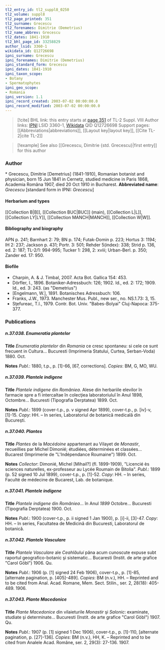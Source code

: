 ```yaml
---
tl2_entry_id: tl2_suppl8_0250
tl2_volume: suppl8
tl2_page_printed: 351
tl2_surname: Grecescu
tl2_forenames: Dimitrie (Demetrius)
tl2_name_abbrev: Grecescu
tl2_dates: 1841-1910
tl2_bhl_page_id: 33258829
author_lsid: 3360-1
wikidata_id: Q12726698
ipni_surname: Grecescu
ipni_forenames: Dimitrie (Demetrius)
ipni_standard_form: Grecescu
ipni_dates: 1841-1910
ipni_taxon_scope: 
- Botany
- Spermatophytes
ipni_geo_scope: 
- Romania
ipni_version: 1.1
ipni_record_created: 2003-07-02 00:00:00.0
ipni_record_modified: 2003-07-02 00:00:00.0
---
```


> [!cite] BHL link: this entry starts at [page 351](https://www.biodiversitylibrary.org/page/33258829) of TL-2 Suppl. VIII
> Author links: [IPNI](https://www.ipni.org/a/3360-1) LSID 3360-1, [Wikidata](https://www.wikidata.org/wiki/Q12726698) QID Q12726698
> Support pages: [[Abbreviations|abbreviations]], [[Layout key|layout key]], [[Cite TL-2|cite TL-2]]

> [!example] See also [[Grecescu, Dimitrie {std. Grecescu}|first entry]] for this author

### Author

\* Grecescu, Dimitrie \[Demetrius\] (1841-1910), Romanian botanist and physician, born 15 Jun 1841 in Cernetz, studied medicine in Paris 1868, Academia Româna 1907, died 20 Oct 1910 in Bucharest. 
**Abbreviated name**: *Grecescu* \[standard form in IPNI: *Grecescu*\]

#### Herbarium and types

[[Collection B|B]], [[Collection BUC|BUC]] (main), [[Collection L|L]], [[Collection LY|LY]], [[Collection MANCH|MANCH]], [[Collection W|W]].

#### Bibliography and biography

APN p. 241; Barnhart 2: 79; BN p. 174; Futak-Domin p. 223; Hortus 3: 1194; IH 2: 237; Jackson p. 431; Portr. 3: 501; Rehder 5(index): 338; Strid p. 136, ed. 2: 187; TL-2/1: 994-995; Tucker 1: 298, 2: xviii; Urban-Berl. p. 350; Zander ed. 17: 950.

#### Biofile

- Charpin, A. & J. Timbal, 2007. Acta Bot. Gallica 154: 453.
- Dörfler, I., 1896. Botaniker-Adressbuch: 126; 1902. Id., ed. 2: 172; 1909. Id., ed. 3: 243. (as "Demetrius")
- \[Engelmann, W.\], 1891. Botanisches Adressbuch: 106.
- Franks, J.W., 1973. Manchester Mus. Publ., new ser., no. NS.1.73: 3, 15.
- Sţefureac, T.I., 1979. Contr. Bot. Univ. "Babes-Bolyai" Cluj-Napoca: 375-377.

### Publications

##### n.37.038. Enumeratia plantelor

**Title**
*Enumeratia plantelor* din *Romania* ce cresc spontaneu: si cele ce sunt frecuent in Cultura... Bucuresti (Imprimeria Statului, Curtea, Serban-Voda) 1880. Oct.

**Notes**
*Publ*.: 1880, t.p., p. \[1\]-66, \[67, corrections\]. *Copies*: BM, G, MO, WU.

##### n.37.039. Plantele indigene

**Title**
*Plantele indigene* din *Româniea*. Alese din herbariile elevilor în farmacie spre a fi intercaltae în colecţiea laboratoriuluî în Anul 1898, Octombre... Bucuresti (Tipografia Derptatea) 1899. Oct.

**Notes**
*Publ*.: 1899 (cover-t.p., p. v signed Apr 1899), cover-t.p., p. \[iv\]-v, \[1\]-15. *Copy*: HH. – In series, Laboratoriul de botanicǎ medicalǎ din Bucureşti.

##### n.37.040. Plantes

**Title**
*Plantes* de la *Macédoine* appartenant au Vilayet de *Monastir*, recueillies par Michel Dimonié; étudiées, déterminées et classées... Bucarest (Imprimerie de "L'Indépendance Roumaine") 1899. Oct.

**Notes**
*Collector*: Dimonié, Michel \[Mihail?\] (fl. 1899-1909), "Licencié ès sciences naturelles, ex-professeur au Lycée Roumain de Bitolia".
*Publ*.: 1899 (p. 52 signed 10 Jul 1899), cover-t.p., p. \[1\]-52. *Copy*: HH. – In series, Faculté de médecine de Bucarest, Lab. de botanique.

##### n.37.041. Plantele indigene

**Title**
*Plantele indigene* din *Româniea*... în Anul *1899* Octobre... Bucuresti (Tipografia Derptatea) 1900. Oct.

**Notes**
*Publ*.: 1900 (cover-t.p., p. ii signed 1 Jan 1900), p. \[i\]-ii, \[3\]-47. *Copy*: HH. – In series, Facultatea de Medicinǎ din Bucuresti, Laboratorul de botanicǎ.

##### n.37.042. Plantele Vasculare

**Title**
*Plantele Vasculare* ale *Ceahlǎului* pâna acum cunoscute expuse subt raportul geografico-botanic şi sistematic... Bucaresti (Instit. de arte grafice "Carol Göbl") 1906. Qu.

**Notes**
*Publ*.: 1906 (p. \[1\] signed 24 Feb 1906), cover-t.p., p. \[1\]-85, \[alternate pagination, p. \[405\]-489\]. *Copies*: BM (n.v.), HH. – Reprinted and to be cited from Anal. Acad. Romane, Mem. Sect. Stilin., ser. 2, 28(18): 405-489. 1906.

##### n.37.043. Plante Macedonice

**Title**
*Plante Macedonice* din vilaieturile *Monastir* şi *Salonic*: examinate, studiate şi determinate... Bucuresti (Instit. de arte grafice "Carol Göbl") 1907. Qu.

**Notes**
*Publ*.: 1907 (p. \[1\] signed 1 Dec 1906), cover-t.p., p. \[1\]-110, \[alternate pagination, p. \[27\]-136\]. *Copies*: BM (n.v.), HH, K. – Reprinted and to be cited from Analele Acad. Române, ser. 2, 29(3): 27-136. 1907.

